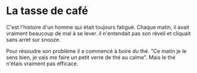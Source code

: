 # La tasse de café

C'est l'histoire d'un homme qui était toujours fatigué.
Chaque matin, il avait vraiment beaucoup de mal à se lever.
il n'entendait pas son réveil et cliquait sans arret sur snooze.

Pour résoudre son problème il a commencé à boire du thé.
"Ce matin je le sens bien, je vais me faire un petit verre de thé au calme".
Mais le thé n'étais vraiment pas éfficace.



